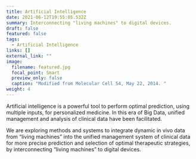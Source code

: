 ```yaml
---
title: Artificial Intelligence
date: 2021-06-12T19:55:05.532Z
summary: Interconnecting "living machines" to digital devices.
draft: false
featured: false
tags:
  - Artificial Intelligence
links: []
external_link: ""
image:
  filename: featured.jpg
  focal_point: Smart
  preview_only: false
  caption: "Modified from Molecular Cell 54, May 22, 2014. "
weight: 4
---
```


Artificial intelligence is a powerful tool to perform optimal prediction, using multiple inputs, for personalized medicine. In this era of Big Data, unified management and analysis of clinical data have been facilitated. 

We are exploring methods and systems to integrate dynamic in vivo data from “living machines” into the unified management system of clinical data for more precise prediction and selection of optimal therapeutic strategies, by interconnecting “living machines” to digital devices. 
